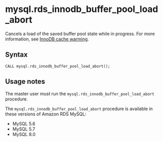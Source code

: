 # mysql\.rds\_innodb\_buffer\_pool\_load\_abort<a name="mysql_rds_innodb_buffer_pool_load_abort"></a>

Cancels a load of the saved buffer pool state while in progress\. For more information, see [InnoDB cache warming](CHAP_MySQL.md#MySQL.Concepts.InnoDBCacheWarming)\.

## Syntax<a name="mysql_rds_innodb_buffer_pool_load_abort-syntax"></a>

 

```
CALL mysql.rds_innodb_buffer_pool_load_abort();
```

## Usage notes<a name="mysql_rds_innodb_buffer_pool_load_abort-usage"></a>

The master user must run the `mysql.rds_innodb_buffer_pool_load_abort` procedure\. 

The `mysql.rds_innodb_buffer_pool_load_abort` procedure is available in these versions of Amazon RDS MySQL:
+ MySQL 5\.6
+ MySQL 5\.7
+ MySQL 8\.0